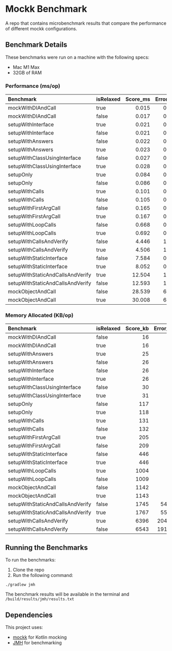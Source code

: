 # Mockk Benchmark

A repo that contains microbenchmark results that compare the performance of different mockk configurations.

## Benchmark Details

These benchmarks were run on a machine with the following specs:
- Mac M1 Max
- 32GB of RAM

### Performance (ms/op)

| Benchmark                        | isRelaxed | Score\_ms | Error\_ms |
| :------------------------------- | :-------- | --------: | --------: |
| mockWithDIAndCall                | true      |     0.015 |     0.003 |
| mockWithDIAndCall                | false     |     0.017 |     0.006 |
| setupWithInterface               | true      |     0.021 |     0.005 |
| setupWithInterface               | false     |     0.021 |     0.002 |
| setupWithAnswers                 | false     |     0.022 |     0.003 |
| setupWithAnswers                 | true      |     0.023 |     0.006 |
| setupWithClassUsingInterface     | false     |     0.027 |     0.004 |
| setupWithClassUsingInterface     | true      |     0.028 |     0.005 |
| setupOnly                        | true      |     0.084 |     0.004 |
| setupOnly                        | false     |     0.086 |     0.011 |
| setupWithCalls                   | true      |     0.101 |     0.007 |
| setupWithCalls                   | false     |     0.105 |     0.013 |
| setupWithFirstArgCall            | false     |     0.165 |     0.014 |
| setupWithFirstArgCall            | true      |     0.167 |     0.014 |
| setupWithLoopCalls               | false     |     0.668 |     0.072 |
| setupWithLoopCalls               | true      |     0.692 |     0.145 |
| setupWithCallsAndVerify          | false     |     4.446 |     1.439 |
| setupWithCallsAndVerify          | true      |     4.506 |     1.417 |
| setupWithStaticInterface         | false     |     7.584 |     0.385 |
| setupWithStaticInterface         | true      |     8.052 |     0.957 |
| setupWithStaticAndCallsAndVerify | true      |    12.504 |     1.327 |
| setupWithStaticAndCallsAndVerify | false     |    12.593 |     1.437 |
| mockObjectAndCall                | false     |    28.539 |     6.304 |
| mockObjectAndCall                | true      |    30.008 |     6.701 |


### Memory Allocated (KB/op)

| Benchmark                        | isRelaxed | Score\_kb | Error\_kb |
| :------------------------------- | :-------- | --------: | --------: |
| mockWithDIAndCall                | false     |        16 |       0.1 |
| mockWithDIAndCall                | true      |        16 |       0.2 |
| setupWithAnswers                 | true      |        25 |       0.4 |
| setupWithAnswers                 | false     |        26 |       0.3 |
| setupWithInterface               | false     |        26 |       0.3 |
| setupWithInterface               | true      |        26 |       0.3 |
| setupWithClassUsingInterface     | false     |        30 |       0.2 |
| setupWithClassUsingInterface     | true      |        31 |       0.2 |
| setupOnly                        | false     |       117 |       0.4 |
| setupOnly                        | true      |       118 |       0.4 |
| setupWithCalls                   | true      |       131 |       0.8 |
| setupWithCalls                   | false     |       132 |       0.8 |
| setupWithFirstArgCall            | true      |       205 |       3.9 |
| setupWithFirstArgCall            | false     |       209 |       3.7 |
| setupWithStaticInterface         | false     |       446 |       0.4 |
| setupWithStaticInterface         | true      |       446 |       0.6 |
| setupWithLoopCalls               | true      |      1004 |       8.2 |
| setupWithLoopCalls               | false     |      1009 |       8.8 |
| mockObjectAndCall                | false     |      1142 |       2.3 |
| mockObjectAndCall                | true      |      1143 |       1.5 |
| setupWithStaticAndCallsAndVerify | false     |      1745 |     548.1 |
| setupWithStaticAndCallsAndVerify | true      |      1767 |     558.5 |
| setupWithCallsAndVerify          | true      |      6396 |    2047.1 |
| setupWithCallsAndVerify          | false     |      6543 |    1911.3 |


## Running the Benchmarks

To run the benchmarks:

1. Clone the repo
2. Run the following command:
```
./gradlew jmh
```
The benchmark results will be available in the terminal and `/build/results/jmh/results.txt`

## Dependencies

This project uses:
- [mockk](https://mockk.io/) for Kotlin mocking
- [JMH](https://openjdk.org/projects/code-tools/jmh/) for benchmarking
